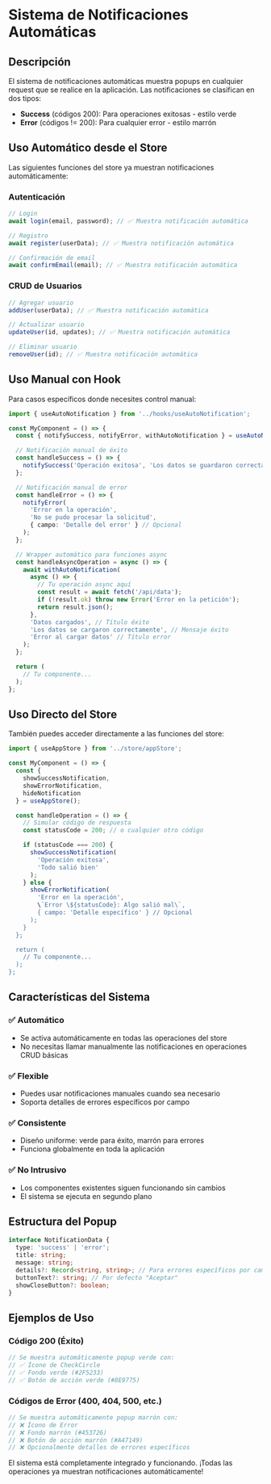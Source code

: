 # Sistema de Notificaciones Automáticas

## Descripción

El sistema de notificaciones automáticas muestra popups en cualquier request que se realice en la aplicación. Las notificaciones se clasifican en dos tipos:

- **Success** (códigos 200): Para operaciones exitosas - estilo verde
- **Error** (códigos != 200): Para cualquier error - estilo marrón

## Uso Automático desde el Store

Las siguientes funciones del store ya muestran notificaciones automáticamente:

### Autenticación
```typescript
// Login
await login(email, password); // ✅ Muestra notificación automática

// Registro
await register(userData); // ✅ Muestra notificación automática

// Confirmación de email
await confirmEmail(email); // ✅ Muestra notificación automática
```

### CRUD de Usuarios
```typescript
// Agregar usuario
addUser(userData); // ✅ Muestra notificación automática

// Actualizar usuario
updateUser(id, updates); // ✅ Muestra notificación automática

// Eliminar usuario
removeUser(id); // ✅ Muestra notificación automática
```

## Uso Manual con Hook

Para casos específicos donde necesites control manual:

```typescript
import { useAutoNotification } from '../hooks/useAutoNotification';

const MyComponent = () => {
  const { notifySuccess, notifyError, withAutoNotification } = useAutoNotification();

  // Notificación manual de éxito
  const handleSuccess = () => {
    notifySuccess('Operación exitosa', 'Los datos se guardaron correctamente');
  };

  // Notificación manual de error
  const handleError = () => {
    notifyError(
      'Error en la operación',
      'No se pudo procesar la solicitud',
      { campo: 'Detalle del error' } // Opcional
    );
  };

  // Wrapper automático para funciones async
  const handleAsyncOperation = async () => {
    await withAutoNotification(
      async () => {
        // Tu operación async aquí
        const result = await fetch('/api/data');
        if (!result.ok) throw new Error('Error en la petición');
        return result.json();
      },
      'Datos cargados', // Título éxito
      'Los datos se cargaron correctamente', // Mensaje éxito
      'Error al cargar datos' // Título error
    );
  };

  return (
    // Tu componente...
  );
};
```

## Uso Directo del Store

También puedes acceder directamente a las funciones del store:

```typescript
import { useAppStore } from '../store/appStore';

const MyComponent = () => {
  const { 
    showSuccessNotification, 
    showErrorNotification, 
    hideNotification 
  } = useAppStore();

  const handleOperation = () => {
    // Simular código de respuesta
    const statusCode = 200; // o cualquier otro código

    if (statusCode === 200) {
      showSuccessNotification(
        'Operación exitosa',
        'Todo salió bien'
      );
    } else {
      showErrorNotification(
        'Error en la operación',
        \`Error \${statusCode}: Algo salió mal\`,
        { campo: 'Detalle específico' } // Opcional
      );
    }
  };

  return (
    // Tu componente...
  );
};
```

## Características del Sistema

### ✅ Automático
- Se activa automáticamente en todas las operaciones del store
- No necesitas llamar manualmente las notificaciones en operaciones CRUD básicas

### ✅ Flexible
- Puedes usar notificaciones manuales cuando sea necesario
- Soporta detalles de errores específicos por campo

### ✅ Consistente
- Diseño uniforme: verde para éxito, marrón para errores
- Funciona globalmente en toda la aplicación

### ✅ No Intrusivo
- Los componentes existentes siguen funcionando sin cambios
- El sistema se ejecuta en segundo plano

## Estructura del Popup

```typescript
interface NotificationData {
  type: 'success' | 'error';
  title: string;
  message: string;
  details?: Record<string, string>; // Para errores específicos por campo
  buttonText?: string; // Por defecto "Aceptar"
  showCloseButton?: boolean;
}
```

## Ejemplos de Uso

### Código 200 (Éxito)
```typescript
// Se muestra automáticamente popup verde con:
// ✅ Ícono de CheckCircle
// ✅ Fondo verde (#2F5233)
// ✅ Botón de acción verde (#8E9775)
```

### Códigos de Error (400, 404, 500, etc.)
```typescript
// Se muestra automáticamente popup marrón con:
// ❌ Ícono de Error
// ❌ Fondo marrón (#453726)
// ❌ Botón de acción marrón (#A47149)
// ❌ Opcionalmente detalles de errores específicos
```

El sistema está completamente integrado y funcionando. ¡Todas las operaciones ya muestran notificaciones automáticamente!

